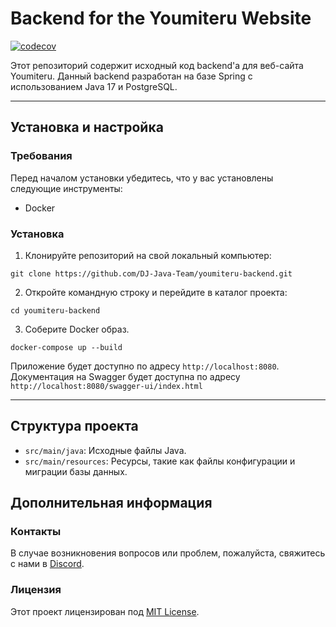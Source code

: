 # Backend for the Youmiteru Website
[![codecov](https://codecov.io/gh/DJ-Java-Team/youmiteru-backend/graph/badge.svg?token=OI80Q5XKJD)](https://codecov.io/gh/DJ-Java-Team/youmiteru-backend)

Этот репозиторий содержит исходный код backend'а для веб-сайта Youmiteru. Данный backend разработан на базе Spring с использованием Java 17 и PostgreSQL.
____
## Установка и настройка

### Требования

Перед началом установки убедитесь, что у вас установлены следующие инструменты:

- Docker

### Установка

1. Клонируйте репозиторий на свой локальный компьютер:

```commandline
git clone https://github.com/DJ-Java-Team/youmiteru-backend.git
```

2. Откройте командную строку и перейдите в каталог проекта:
```commandline
cd youmiteru-backend
```

3. Соберите Docker образ.
```commandline
docker-compose up --build
```

Приложение будет доступно по адресу `http://localhost:8080`.
Документация на Swagger будет доступна по адресу `http://localhost:8080/swagger-ui/index.html`
___
## Структура проекта

- `src/main/java`: Исходные файлы Java.
- `src/main/resources`: Ресурсы, такие как файлы конфигурации и миграции базы данных.

## Дополнительная информация

### Контакты

В случае возникновения вопросов или проблем, пожалуйста, 
свяжитесь с нами в [Discord](https://discord.gg/b22nWq3QFP).

### Лицензия

Этот проект лицензирован под [MIT License](LICENSE).

